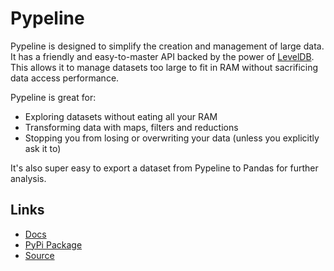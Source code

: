 Pypeline
========

Pypeline is designed to simplify the creation and management of large data. It
has a friendly and easy-to-master API backed by the power of
[LevelDB](https://code.google.com/p/leveldb/).  This allows it to manage
datasets too large to fit in RAM without sacrificing data access performance.

Pypeline is great for:

* Exploring datasets without eating all your RAM
* Transforming data with maps, filters and reductions
* Stopping you from losing or overwriting your data (unless you explicitly ask it to)

It's also super easy to export a dataset from Pypeline to Pandas for further
analysis.

Links
-----
* [Docs](http://pypeline.readthedocs.org/en/latest/)
* [PyPi Package](https://pypi.python.org/pypi/pypeline-db/)
* [Source](https://github.com/kcorbitt/pypeline)